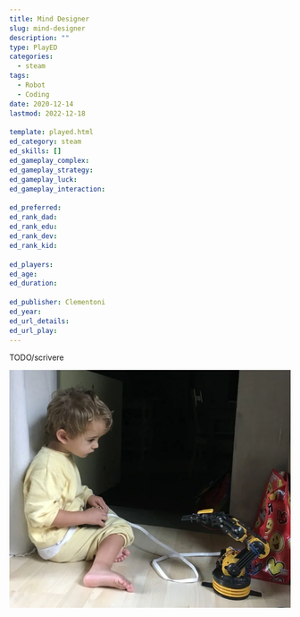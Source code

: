 ```yaml
---
title: Mind Designer
slug: mind-designer
description: ""
type: PlayED
categories:
  - steam
tags:
  - Robot
  - Coding
date: 2020-12-14
lastmod: 2022-12-18

template: played.html
ed_category: steam
ed_skills: []
ed_gameplay_complex: 
ed_gameplay_strategy: 
ed_gameplay_luck: 
ed_gameplay_interaction: 

ed_preferred: 
ed_rank_dad: 
ed_rank_edu: 
ed_rank_dev: 
ed_rank_kid: 

ed_players: 
ed_age: 
ed_duration: 

ed_publisher: Clementoni
ed_year: 
ed_url_details: 
ed_url_play: 
---
```


TODO/scrivere 

![](../../assets/img/played/steam/steam_braccio_robot.webp)


